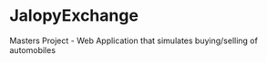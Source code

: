 JalopyExchange
==============

Masters Project - Web Application that simulates buying/selling of automobiles
